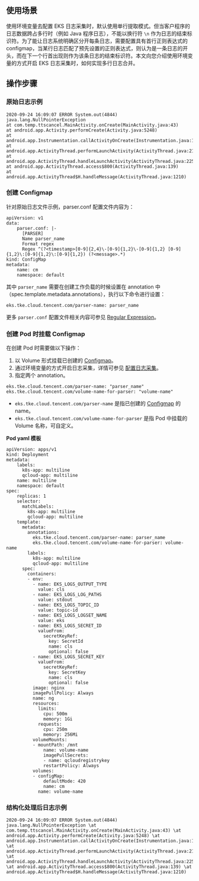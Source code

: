 
## 使用场景 
使用环境变量去配置 EKS 日志采集时，默认使用单行提取模式。但当客户程序的日志数据跨占多行时（例如 Java 程序日志），不能以换行符 `\n` 作为日志的结束标识符。为了能让日志系统明确区分开每条日志，需要配置具有首行正则表达式的 configmap，当某行日志匹配了预先设置的正则表达式，则认为是一条日志的开头，而在下一个行首出现则作为该条日志的结束标识符。本文向您介绍使用环境变量的方式开启 EKS 日志采集时，如何实现多行日志合并。  





## 操作步骤
### 原始日志示例
```
2020-09-24 16:09:07 ERROR System.out(4844) java.lang.NullPointerException
at com.temp.ttscancel.MainActivity.onCreate(MainActivity.java:43)
at android.app.Activity.performCreate(Activity.java:5248)
at android.app.Instrumentation.callActivityOnCreate(Instrumentation.java:1110) at android.app.ActivityThread.performLaunchActivity(ActivityThread.java:2162) at android.app.ActivityThread.handleLaunchActivity(ActivityThread.java:2257)
at android.app.ActivityThread.access$800(ActivityThread.java:139)
at android.app.ActivityThread$H.handleMessage(ActivityThread.java:1210)
```





### 创建 Configmap[](id:Configmap)
针对原始日志文件示例，parser.conf 配置文件内容为：

```
apiVersion: v1 
data:
    parser.conf: |- 
      [PARSER]
      Name parser_name
      Format regex
      Regex ^(?<timestamp>[0-9]{2,4}\-[0-9]{1,2}\-[0-9]{1,2} [0-9]{1,2}\:[0-9]{1,2}\:[0-9]{1,2}) (?<message>.*) 
kind: ConfigMap
metadata:
    name: cm 
    namespace: default
```

其中 `parser_name` 需要在创建工作负载的时候设置在 annotation 中（spec.template.metadata.annotations），执行以下命令进行设置：

```
eks.tke.cloud.tencent.com/parser-name: parser_name
```

更多 `parser.conf` 配置文件相关内容可参见 [Regular Expression](https://docs.fluentbit.io/manual/pipeline/parsers/regular-expression)。  

### 创建 Pod 时挂载 Configmap
在创建 Pod 时需要做以下操作：
1. 以 Volume 形式挂载已创建的 [Configmap](#Configmap)。  
2. 通过环境变量的方式开启日志采集，详情可参见 [配置日志采集](https://cloud.tencent.com/document/product/457/47200#.E9.80.9A.E8.BF.87-yaml-.E9.85.8D.E7.BD.AE.E6.97.A5.E5.BF.97.E9.87.87.E9.9B.86-.3Ca-id.3D.22yaml.22.3E.3C.2Fa.3E)。  
3. 指定两个 annotation。  
```
eks.tke.cloud.tencent.com/parser-name: "parser_name"
eks.tke.cloud.tencent.com/volume-name-for-parser: "volume-name"
```
 - `eks.tke.cloud.tencent.com/parser-name` 是指已创建的 [Configmap](#Configmap) 的 name。  
 - `eks.tke.cloud.tencent.com/volume-name-for-parser` 是指 Pod 中挂载的 Volume 名称，可自定义。  

**Pod yaml 模板**

```
apiVersion: apps/v1 
kind: Deployment 
metadata:
    labels:
      k8s-app: multiline 
      qcloud-app: multiline
    name: multiline
    namespace: default 
spec:
    replicas: 1 
    selector:
      matchLabels:
        k8s-app: multiline
        qcloud-app: multiline 
    template:
      metadata: 
        annotations:
          eks.tke.cloud.tencent.com/parser-name: parser_name
          eks.tke.cloud.tencent.com/volume-name-for-parser: volume-name 
        labels:
          k8s-app: multiline
          qcloud-app: multiline 
      spec:
        containers: 
        - env:
          - name: EKS_LOGS_OUTPUT_TYPE 
            value: cls
          - name: EKS_LOGS_LOG_PATHS 
            value: stdout
          - name: EKS_LOGS_TOPIC_ID 
            value: topic-id
          - name: EKS_LOGS_LOGSET_NAME 
            value: eks
          - name: EKS_LOGS_SECRET_ID 
            valueFrom:
              secretKeyRef: 
                key: SecretId 
                name: cls 
                optional: false
          - name: EKS_LOGS_SECRET_KEY 
            valueFrom:
              secretKeyRef: 
                key: SecretKey 
                name: cls 
                optional: false
          image: nginx 
          imagePullPolicy: Always 
          name: ng
          resources:
            limits:
              cpu: 500m 
              memory: 1Gi
            requests:
              cpu: 250m 
              memory: 256Mi
          volumeMounts:
          - mountPath: /mnt
              name: volume-name 
              imagePullSecrets:
              - name: qcloudregistrykey 
              restartPolicy: Always 
          volumes:
          - configMap:
              defaultMode: 420
              name: cm
            name: volume-name
```




### 结构化处理后日志示例

```
2020-09-24 16:09:07 ERROR System.out(4844) java.lang.NullPointerException \at com.temp.ttscancel.MainActivity.onCreate(MainActivity.java:43) \at android.app.Activity.performCreate(Activity.java:5248) \at android.app.Instrumentation.callActivityOnCreate(Instrumentation.java:1110) \at android.app.ActivityThread.performLaunchActivity(ActivityThread.java:2162) \at android.app.ActivityThread.handleLaunchActivity(ActivityThread.java:2257) \at android.app.ActivityThread.access$800(ActivityThread.java:139) \at android.app.ActivityThread$H.handleMessage(ActivityThread.java:1210)
```
